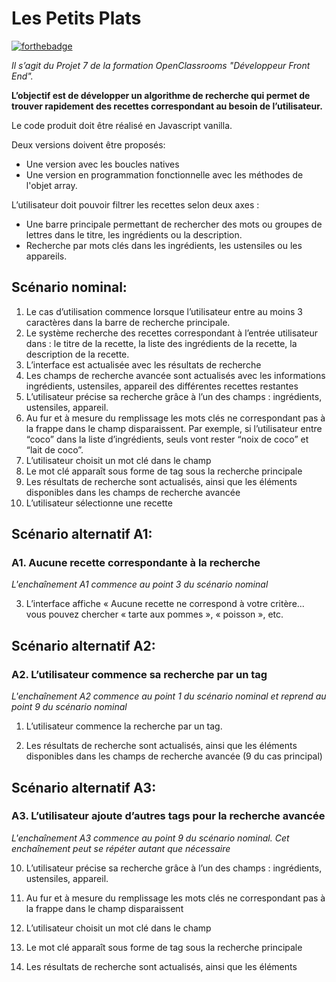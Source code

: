 # Les Petits Plats

[![forthebadge](http://forthebadge.com/images/badges/built-with-love.svg)](http://forthebadge.com)

_Il s’agit du Projet 7 de la formation OpenClassrooms "Développeur Front End"._

**L’objectif est de développer un algorithme de recherche qui permet de trouver rapidement des recettes correspondant au besoin de l’utilisateur.**

Le code produit doit être réalisé en Javascript vanilla.

Deux versions doivent être proposés:
- Une version avec les boucles natives
- Une version en programmation fonctionnelle avec les méthodes de l'objet array.

L’utilisateur doit pouvoir filtrer les recettes selon deux axes : 

- Une barre principale permettant de rechercher des mots ou groupes de lettres
    dans le titre, les ingrédients ou la description. 
- Recherche par mots clés dans les ingrédients, les ustensiles ou 
    les appareils. 

## Scénario nominal:
1. Le cas d’utilisation commence lorsque l’utilisateur entre au moins 3 caractères dans la barre de recherche principale. 
2. Le système recherche des recettes correspondant à l’entrée utilisateur dans : le titre de la recette, la liste des ingrédients de la recette, la     description de la recette. 
3. L’interface est actualisée avec les résultats de recherche 
4. Les champs de recherche avancée sont actualisés avec les informations ingrédients, ustensiles, appareil des différentes recettes restantes 
5. L’utilisateur précise sa recherche grâce à l’un des champs : ingrédients, ustensiles, appareil. 
6. Au fur et à mesure du remplissage les mots clés ne correspondant pas à la frappe dans le champ disparaissent. Par exemple, si l’utilisateur entre “coco” dans la liste d’ingrédients, seuls vont rester “noix de coco” et “lait de coco”.
7. L’utilisateur choisit un mot clé dans le champ 
8. Le mot clé apparaît sous forme de tag sous la recherche principale 
9. Les résultats de recherche sont actualisés, ainsi que les éléments disponibles dans les champs de recherche avancée 
10. L’utilisateur sélectionne une recette 


## Scénario alternatif A1:
### A1. Aucune recette correspondante à la recherche

_L'enchaînement A1 commence au point 3 du scénario nominal_ 

3. L’interface affiche « Aucune recette ne correspond à votre critère... vous pouvez chercher « tarte aux pommes », « poisson », etc. 

## Scénario alternatif A2:
### A2. L’utilisateur commence sa recherche par un tag

_L'enchaînement A2 commence au point 1 du scénario nominal et reprend au point 9 du scénario nominal_

1. L’utilisateur commence la recherche par un tag. 

2. Les résultats de recherche sont actualisés, ainsi que les éléments disponibles dans les champs de recherche avancée (9 du cas principal) 

## Scénario alternatif A3:
### A3. L’utilisateur ajoute d’autres tags pour la recherche avancée

_L'enchaînement A3 commence au point 9 du scénario nominal. Cet enchaînement peut se répéter autant que nécessaire_

10. L’utilisateur précise sa recherche grâce à l’un des champs : ingrédients, ustensiles, appareil. 

11. Au fur et à mesure du remplissage les mots clés ne correspondant pas à la frappe dans le champ disparaissent 

12. L’utilisateur choisit un mot clé dans le champ 

13. Le mot clé apparaît sous forme de tag sous la recherche principale 

14. Les résultats de recherche sont actualisés, ainsi que les éléments